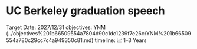 # UC Berkeley graduation speech

Target Date: 2027/12/31
objectives: YNM (../objectives%201b66509554a7804d90c1dc1239f7e26c/YNM%201b66509554a780c29cc7c4a949350c81.md)
timeline: 📈 1–3 Years